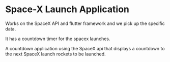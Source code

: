 # Space-X Launch Application

Works on the SpaceX API and flutter framework and we pick up the specific data.

It has a countdown timer for the spacex launches.

A countdown application using the SpaceX api that displays a countdown to the next SpaceX launch rockets to be launched.

